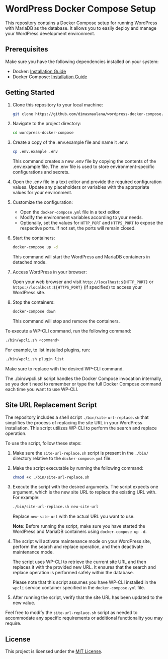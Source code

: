 # WordPress Docker Compose Setup

This repository contains a Docker Compose setup for running WordPress with MariaDB as the database. It allows you to easily deploy and manage your WordPress development environment.

## Prerequisites

Make sure you have the following dependencies installed on your system:

- Docker: [Installation Guide](https://docs.docker.com/get-docker/)
- Docker Compose: [Installation Guide](https://docs.docker.com/compose/install/)

## Getting Started

1. Clone this repository to your local machine:

   ```bash
   git clone https://github.com/dimasmaulana/wordpress-docker-compose.git
   ```

2. Navigate to the project directory:

   ```bash
   cd wordpress-docker-compose
   ```

3. Create a copy of the .env.example file and name it .env:

   ```bash
   cp .env.example .env
   ```

   This command creates a new .env file by copying the contents of the .env.example file. The .env file is used to store environment-specific configurations and secrets.

4. Open the .env file in a text editor and provide the required configuration values. Update any placeholders or variables with the appropriate values for your environment.

5. Customize the configuration:

   - Open the `docker-compose.yml` file in a text editor.
   - Modify the environment variables according to your needs.
   - Optionally, set the values for `HTTP_PORT` and `HTTPS_PORT` to expose the respective ports. If not set, the ports will remain closed.

6. Start the containers:

   ```bash
   docker-compose up -d
   ```

   This command will start the WordPress and MariaDB containers in detached mode.

7. Access WordPress in your browser:

   Open your web browser and visit `http://localhost:${HTTP_PORT}` or `https://localhost:${HTTPS_PORT}` (if specified) to access your WordPress site.

8. Stop the containers:

   ```bash
   docker-compose down
   ```

   This command will stop and remove the containers.

To execute a WP-CLI command, run the following command:

```bash
./bin/wpcli.sh <command>
```

For example, to list installed plugins, run:

```bash
./bin/wpcli.sh plugin list
```

Make sure to replace <command> with the desired WP-CLI command.

The ./bin/wpcli.sh script handles the Docker Compose invocation internally, so you don't need to remember or type the full Docker Compose command each time you want to use WP-CLI.

## Site URL Replacement Script

The repository includes a shell script `./bin/site-url-replace.sh` that simplifies the process of replacing the site URL in your WordPress installation. This script utilizes WP-CLI to perform the search and replace operation.

To use the script, follow these steps:

1. Make sure the `site-url-replace.sh` script is present in the `./bin/` directory relative to the `docker-compose.yml` file.

2. Make the script executable by running the following command:

   ```bash
   chmod +x ./bin/site-url-replace.sh
   ```

3. Execute the script with the desired arguments. The script expects one argument, which is the new site URL to replace the existing URL with. For example:

   ```bash
   ./bin/site-url-replace.sh new-site-url
   ```

   Replace `new-site-url` with the actual URL you want to use.

   **Note:** Before running the script, make sure you have started the WordPress and MariaDB containers using `docker-compose up -d`.

4. The script will activate maintenance mode on your WordPress site, perform the search and replace operation, and then deactivate maintenance mode.

   The script uses WP-CLI to retrieve the current site URL and then replaces it with the provided new URL. It ensures that the search and replace operation is performed safely within the database.

   Please note that this script assumes you have WP-CLI installed in the `wpcli` service container specified in the `docker-compose.yml` file.

5. After running the script, verify that the site URL has been updated to the new value.

Feel free to modify the `site-url-replace.sh` script as needed to accommodate any specific requirements or additional functionality you may require.

## License

This project is licensed under the [MIT License](LICENSE).
